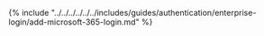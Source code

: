 {% include "../../../../../../includes/guides/authentication/enterprise-login/add-microsoft-365-login.md" %}